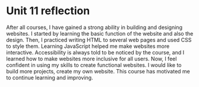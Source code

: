 <h1>Unit 11 reflection</h1>
After all courses, I have gained a strong ability in building and designing websites. I started by learning the basic function of the website and also the design. Then, I practiced writing HTML to several web pages and used CSS to style them. Learning JavaScript helped me make websites more interactive. Accessibility is always told to be noticed by the course, and I learned how to make websites more inclusive for all users. Now, I feel confident in using my skills to create functional websites. I would like to build more projects, create my own website. This course has motivated me to continue learning and improving.